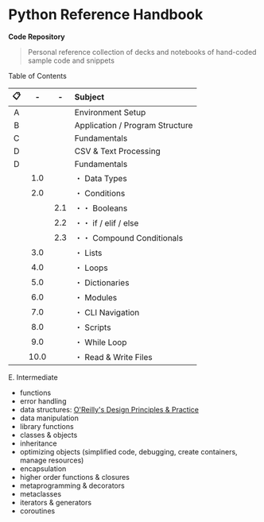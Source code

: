 # Python Reference Handbook

**Code Repository**

> Personal reference collection of decks and notebooks of hand-coded sample code and snippets


Table of Contents


| 📋  |  -  |  -  | Subject                         |  
| :-: | :-: | :-: | :-                              |
| A   |     |     | Environment Setup               |
| B   |     |     | Application / Program Structure |
| C   |     |     | Fundamentals                    |
| D   |     |     | CSV & Text Processing           |
| D   |     |     | Fundamentals                    |
|     | 1.0 |     |・ Data Types                     |
|     | 2.0 |     |・ Conditions                     |
|     |     | 2.1 |・・ Booleans                     |  
|     |     | 2.2 |・・ if / elif / else             |
|     |     | 2.3 |・・ Compound Conditionals        |
|     | 3.0 |     |・ Lists                          |
|     | 4.0 |     |・ Loops                          |
|     | 5.0 |     |・ Dictionaries                   |
|     | 6.0 |     |・ Modules                        |
|     | 7.0 |     |・ CLI Navigation                 |
|     | 8.0 |     |・ Scripts                        |
|     | 9.0 |     |・ While Loop                     |
|     | 10.0 |    |・ Read & Write Files             |

<!-- A. Environment setup  <sup> [01](#oreilly-beazley) ・ [02](#oreilly-mckellar)</sup -->

<!-- B. Application / program structure  <sup> [01](#oreilly-beazley)</sup -->

<!-- C. csv & text processing  <sup> [01](#oreilly-beazley)</sup-->

<!-- D. Fundamentals   <sup> [02](#oreilly-mckellar)</sup>: [uoft coders](https://uoftcoders.github.io/studyGroup/lessons/python/intro/lesson/) / [SWCarpetry](https://swcarpentry.github.io/python-second-language/) / [Whirlwind Tour of Python & YaronBlinder](https://github.com/YaronBlinder/DS_ML_BME/blob/master/Class%201%20-%20introduction%20to%20python.ipynb) -->
<!-- 
1. data types  
2. conditions 
  - 2.1 booleans
  - 2.2 if / elif / else
  - 2.3 compound conditionals
3. lists 
4. loops 
5. dictionaries
5. modules
6. CLI
7. scripts & files
8. state capitals quizzer
9. while loop
10. read / write files
-->

E. Intermediate   <!-- sup> [01](#oreilly-beazley)</sup -->
  - functions  <!-- sup> [02](#oreilly-mckellar)</sup -->
  - error handling
  - data structures: [O'Reilly's Design Principles & Practice](https://player.oreilly.com/videos/9781491928622)
  - data manipulation
  - library functions
  - classes & objects  <!-- sup> [02](#oreilly-mckellar)</sup -->
  - inheritance
  - optimizing objects (simplified code, debugging, create containers, manage resources)
  - encapsulation
  - higher order functions & closures
  - metaprogramming & decorators
  - metaclasses
  - iterators & generators
  - coroutines
  
  
  
  
  
  
  
<!-- 
| 📋  | Subject                        |  
| :-: | :-                             |
| A   | ⋅⋅⋅  \|  Environment setup |
| B   | ⋅⋅⋅  \|  Application / program structure |
| D   | ⋅⋅⋅  \|  Fundamentals |
|     | 1.0  \|  Data Types |
|     | 2.0  \|  Conditions |
|     | 2.1  \|  Booleans |  
--------------------------------------------------------------
| Name     | Character |
| ---      | ---       |
| Backtick | `         |
| Pipe     | \|        |
-->
